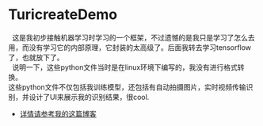 # TuricreateDemo
   这是我初步接触机器学习时学习的一个框架，不过遗憾的是我只是学习了怎么去用，而没有学习它的内部原理，它封装的太高级了。后面我转去学习tensorflow了，也就放下了。<br>
   说明一下，这些python文件当时是在linux环境下编写的，我没有进行格式转换。<br>
   这些python文件不仅包括我训练模型，还包括有自动拍摄图片，实时视频传输识别，并设计了UI来展示我的识别结果，很cool.<br>
 * [详情请参考我的这篇博客](http://www.cnblogs.com/chenzhibin/p/8544665.html)
